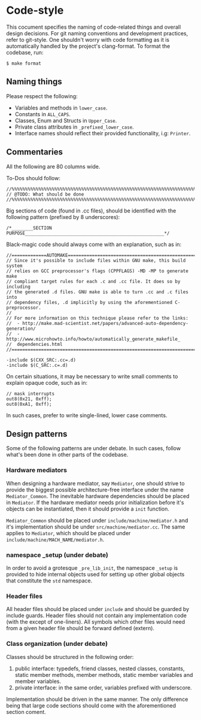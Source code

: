 # Code-style

This cocument specifies the naming of code-related things and overall design
decisions. For git naming conventions and development practices, refer to
git-style. One shouldn't worry with code formatting as it is automatically
handled by the project's clang-format. To format the codebase, run:

```$ make format```

## Naming things

Please respect the following:

- Variables and methods in `lower_case`.
- Constants in `ALL_CAPS`.
- Classes, Enum and Structs in `Upper_Case`.
- Private class attributes in `_prefixed_lower_case`.
- Interface names should reflect their provided functionality, i.g: `Printer`.

## Commentaries

All the following are 80 columns wide.

To-Dos should follow:

```
//%%%%%%%%%%%%%%%%%%%%%%%%%%%%%%%%%%%%%%%%%%%%%%%%%%%%%%%%%%%%%%%%%%%%%%%%%%%//
// @TODO: What should be done
//%%%%%%%%%%%%%%%%%%%%%%%%%%%%%%%%%%%%%%%%%%%%%%%%%%%%%%%%%%%%%%%%%%%%%%%%%%%//
```

Big sections of code (found in .cc files), should be identified with the
following pattern (prefixed by 8 underscores):

```
/*________SECTION PURPOSE____________________________________________________*/
```

Black-magic code should always come with an explanation, such as in:

```
//=============AUTOMAKE======================================================//
// Since it's possible to include files within GNU make, this build system
// relies on GCC preprocessor's flags (CPPFLAGS) -MD -MP to generate make
// compliant target rules for each .c and .cc file. It does so by including
// the generated .d files. GNU make is able to turn .cc and .c files into
// dependency files, .d implicitly by using the aforementioned C-preprocessor.
//
// For more information on this technique please refer to the links:
//  - http://make.mad-scientist.net/papers/advanced-auto-dependency-generation/
//  - http://www.microhowto.info/howto/automatically_generate_makefile_
// 	dependencies.html
//===========================================================================//

-include $(CXX_SRC:.cc=.d)
-include $(C_SRC:.c=.d)
```

On certain situations, it may be necessary to write small comments to explain
opaque code, such as in:

```
// mask interrupts
out8(0x21, 0xff);
out8(0xA1, 0xff);
```

In such cases, prefer to write single-lined, lower case comments.

## Design patterns

Some of the following patterns are under debate. In such cases, follow what's
been done in other parts of the codebase.

### Hardware mediators

When designing a hardware mediator, say `Mediator`, one should strive to provide
the biggest possible architecture-free interface under the name `Mediator_Common`.
The inevitable hardware dependencies should be placed in `Mediator`. If the
hardware mediator needs prior initialization before it's objects can be
instantiated, then it should provide a `init` function.

`Mediator_Common` should be placed under `include/machine/mediator.h` and it's
implementation should be under `src/machine/mediator.cc`. The same applies to
`Mediator`, which should be placed under `include/machine/MACH_NAME/mediator.h`.

### namespace _setup (under debate)

In order to avoid a grotesque `_pre_lib_init`, the namespace `_setup` is provided
to hide internal objects used for setting up other global objects that constitute
the `std` namespace.

### Header files

All header files should be placed under `include` and should be guarded by
include guards. Header files should not contain any implementation code (with
the except of one-liners). All symbols which other files would need from a given
header file should be forward defined (extern).

### Class organization (under debate)

Classes should be structured in the following order:

1. public interface: typedefs, friend classes, nested classes, constants, static
member methods, member methods, static member variables and member variables.
2. private interface: in the same order, variables prefixed with underscore.

Implementation should be driven in the same manner. The only difference being
that large code sections should come with the aforementioned section coment.